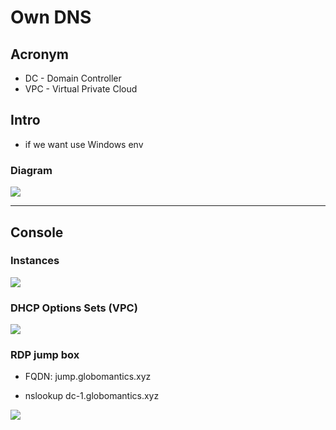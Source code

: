 # Own DNS

## Acronym
* DC - Domain Controller
* VPC - Virtual Private Cloud

## Intro
* if we want use Windows env


### Diagram
[<img src="https://i.imgur.com/Q71MCmQ.png">](https://i.imgur.com/Q71MCmQ.png)

---

## Console
### Instances
[<img src="https://i.imgur.com/7zyFneq.png">](https://i.imgur.com/7zyFneq.png)

### DHCP Options Sets (VPC)
[<img src="https://i.imgur.com/us5zouE.png">](https://i.imgur.com/us5zouE.png)

### RDP jump box
* FQDN: jump.globomantics.xyz

* nslookup dc-1.globomantics.xyz

[<img src="https://i.imgur.com/oB0CUXL.png">](https://i.imgur.com/oB0CUXL.png)
